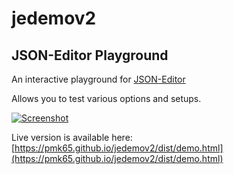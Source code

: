 # jedemov2
## JSON-Editor Playground

An interactive playground for [JSON-Editor](https://github.com/json-editor/json-editor)

Allows you to test various options and setups.

[![Screenshot](https://i.imgur.com/IPeDvpL.png)](https://pmk65.github.io/jedemov2/dist/demo.html)

Live version is available here: [https://pmk65.github.io/jedemov2/dist/demo.html](https://pmk65.github.io/jedemov2/dist/demo.html)
